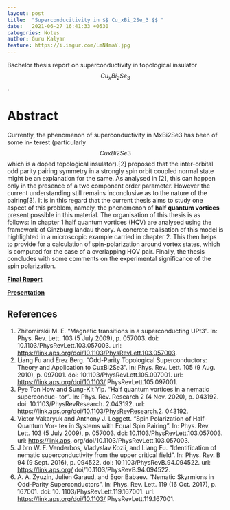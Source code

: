 ```yaml
---
layout: post
title:  "Superconducitivity in $$ Cu_xBi_2Se_3 $$ "
date:   2021-06-27 16:41:33 +0530
categories: Notes
author: Guru Kalyan
feature: https://i.imgur.com/LmN4maY.jpg
---
```


Bachelor thesis report on superconductivity in topological insulator $$ Cu_xBi_2Se_3 $$.

# Abstract
<!-- States formed by pairing in a superconductor can be classified according to their parity (for even frequency), namely
as even or odd parity (singlet or triplet respectively). However, this classification, relies on the presence of an inversion centre. -->

Currently, the phenomenon of superconductivity in MxBi2Se3 has been of some in- terest (particularly $$ CuxBi2Se3 $$
which is a doped topological insulator).[2] proposed that the inter-orbital odd parity pairing symmetry in a strongly
spin orbit coupled normal state might be an explanation for the same. As analysed in [2], this can happen only in the
presence of a two component order parameter. However the current understanding still remains
inconclusive as to the nature of the pairing[3]. It is in this regard that the current thesis aims to study one aspect
of this problem, namely, the phenomenon of **half quantum vortices** present possible in this material. The organisation
of this thesis is as follows: In chapter 1 half quantum vortices (HQV) are analysed using the framework of Ginzburg
landau theory. A concrete realisation of this model is highlighted in a microscopic example carried in chapter 2. This
then helps to provide for a calculation of spin-polarization around vortex states, which is computed for the case of a
overlapping HQV pair. Finally, the thesis concludes with some comments on the experimental significance of the spin
polarization.


**<a href="https://guruzeta.github.io/sun/pdfs/BTP_report_phase2.pdf" target="_blank">
Final Report</a>**


**<a href="https://guruzeta.github.io/sun/pdfs/btp_phase2_slides.pdf" target="_blank">
Presentation</a>**


## References
1. Zhitomirskii M. E. “Magnetic transitions in a superconducting UPt3”. In: Phys. Rev. Lett. 103 (5 July 2009), p. 057003. doi: 10.1103/PhysRevLett.103.057003. url: https://link.aps.org/doi/10.1103/PhysRevLett.103.057003.
2. Liang Fu and Erez Berg. “Odd-Parity Topological Superconductors: Theory and Application to CuxBi2Se3”. In: Phys. Rev. Lett. 105 (9 Aug. 2010), p. 097001. doi: 10.1103/PhysRevLett.105.097001. url: https://link.aps.org/doi/10.1103/ PhysRevLett.105.097001.
3. Pye Ton How and Sung-Kit Yip. “Half quantum vortices in a nematic superconduc- tor”. In: Phys. Rev. Research 2 (4 Nov. 2020), p. 043192. doi: 10.1103/PhysRevResearch. 2.043192. url: https://link.aps.org/doi/10.1103/PhysRevResearch.2. 043192.
4. Victor Vakaryuk and Anthony J. Leggett. “Spin Polarization of Half-Quantum Vor- tex in Systems with Equal Spin Pairing”. In: Phys. Rev. Lett. 103 (5 July 2009), p. 057003. doi: 10.1103/PhysRevLett.103.057003. url: https://link.aps. org/doi/10.1103/PhysRevLett.103.057003.
5. J ̈orn W. F. Venderbos, Vladyslav Kozii, and Liang Fu. “Identification of nematic superconductivity from the upper critical field”. In: Phys. Rev. B 94 (9 Sept. 2016), p. 094522. doi: 10.1103/PhysRevB.94.094522. url: https://link.aps.org/ doi/10.1103/PhysRevB.94.094522.
6. A. A. Zyuzin, Julien Garaud, and Egor Babaev. “Nematic Skyrmions in Odd-Parity Superconductors”. In: Phys. Rev. Lett. 119 (16 Oct. 2017), p. 167001. doi: 10. 1103/PhysRevLett.119.167001. url: https://link.aps.org/doi/10.1103/ PhysRevLett.119.167001.
